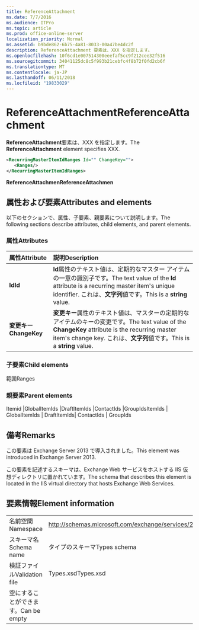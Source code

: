 ```yaml
---
title: ReferenceAttachment
ms.date: 7/7/2016
ms.audience: ITPro
ms.topic: article
ms.prod: office-online-server
localization_priority: Normal
ms.assetid: b9bde862-6b75-4a81-8033-00a47be4dc2f
description: ReferenceAttachment 要素は、XXX を指定します。
ms.openlocfilehash: 10f6cd1e007514300eeefaf5cc9f212cee32f516
ms.sourcegitcommit: 34041125dc8c5f993b21cebfc4f8b72f0fd2cb6f
ms.translationtype: MT
ms.contentlocale: ja-JP
ms.lasthandoff: 06/11/2018
ms.locfileid: "19833029"
---
```

# <a name="referenceattachment"></a><span data-ttu-id="db03a-103">ReferenceAttachment</span><span class="sxs-lookup"><span data-stu-id="db03a-103">ReferenceAttachment</span></span>

<span data-ttu-id="db03a-104">**ReferenceAttachment**要素は、XXX を指定します。</span><span class="sxs-lookup"><span data-stu-id="db03a-104">The **ReferenceAttachment** element specifies XXX.</span></span> 
  
```XML
<RecurringMasterItemIdRanges Id="" ChangeKey="">
   <Ranges/>
</RecurringMasterItemIdRanges>
```

 <span data-ttu-id="db03a-105">**ReferenceAttachmen**</span><span class="sxs-lookup"><span data-stu-id="db03a-105">**ReferenceAttachmen**</span></span>
## <a name="attributes-and-elements"></a><span data-ttu-id="db03a-106">属性および要素</span><span class="sxs-lookup"><span data-stu-id="db03a-106">Attributes and elements</span></span>

<span data-ttu-id="db03a-107">以下のセクションで、属性、子要素、親要素について説明します。</span><span class="sxs-lookup"><span data-stu-id="db03a-107">The following sections describe attributes, child elements, and parent elements.</span></span>
  
### <a name="attributes"></a><span data-ttu-id="db03a-108">属性</span><span class="sxs-lookup"><span data-stu-id="db03a-108">Attributes</span></span>

|<span data-ttu-id="db03a-109">**属性**</span><span class="sxs-lookup"><span data-stu-id="db03a-109">**Attribute**</span></span>|<span data-ttu-id="db03a-110">**説明**</span><span class="sxs-lookup"><span data-stu-id="db03a-110">**Description**</span></span>|
|:-----|:-----|
|<span data-ttu-id="db03a-111">**Id**</span><span class="sxs-lookup"><span data-stu-id="db03a-111">**Id**</span></span> <br/> |<span data-ttu-id="db03a-112">**Id**属性のテキスト値は、定期的なマスター アイテムの一意の識別子です。</span><span class="sxs-lookup"><span data-stu-id="db03a-112">The text value of the **Id** attribute is a recurring master item's unique identifier.</span></span> <span data-ttu-id="db03a-113">これは、**文字列**値です。</span><span class="sxs-lookup"><span data-stu-id="db03a-113">This is a **string** value.</span></span>  <br/> |
|<span data-ttu-id="db03a-114">**変更キー**</span><span class="sxs-lookup"><span data-stu-id="db03a-114">**ChangeKey**</span></span> <br/> |<span data-ttu-id="db03a-115">**変更キー**属性のテキスト値は、マスターの定期的なアイテムのキーの変更です。</span><span class="sxs-lookup"><span data-stu-id="db03a-115">The text value of the **ChangeKey** attribute is the recurring master item's change key.</span></span> <span data-ttu-id="db03a-116">これは、**文字列**値です。</span><span class="sxs-lookup"><span data-stu-id="db03a-116">This is a **string** value.</span></span>  <br/> |
   
### <a name="child-elements"></a><span data-ttu-id="db03a-117">子要素</span><span class="sxs-lookup"><span data-stu-id="db03a-117">Child elements</span></span>

<span data-ttu-id="db03a-118">範囲</span><span class="sxs-lookup"><span data-stu-id="db03a-118">Ranges</span></span>
  
### <a name="parent-elements"></a><span data-ttu-id="db03a-119">親要素</span><span class="sxs-lookup"><span data-stu-id="db03a-119">Parent elements</span></span>

<span data-ttu-id="db03a-120">Itemid |GlobalItemIds |DraftItemIds |ContactIds |GroupIds</span><span class="sxs-lookup"><span data-stu-id="db03a-120">ItemIds | GlobalItemIds | DraftItemIds| ContactIds | GroupIds</span></span>
  
## <a name="remarks"></a><span data-ttu-id="db03a-121">備考</span><span class="sxs-lookup"><span data-stu-id="db03a-121">Remarks</span></span>

<span data-ttu-id="db03a-122">この要素は Exchange Server 2013 で導入されました。</span><span class="sxs-lookup"><span data-stu-id="db03a-122">This element was introduced in Exchange Server 2013.</span></span>
  
<span data-ttu-id="db03a-123">この要素を記述するスキーマは、Exchange Web サービスをホストする IIS 仮想ディレクトリに置かれています。</span><span class="sxs-lookup"><span data-stu-id="db03a-123">The schema that describes this element is located in the IIS virtual directory that hosts Exchange Web Services.</span></span>
  
## <a name="element-information"></a><span data-ttu-id="db03a-124">要素情報</span><span class="sxs-lookup"><span data-stu-id="db03a-124">Element information</span></span>

|||
|:-----|:-----|
|<span data-ttu-id="db03a-125">名前空間</span><span class="sxs-lookup"><span data-stu-id="db03a-125">Namespace</span></span>  <br/> |http://schemas.microsoft.com/exchange/services/2006/types  <br/> |
|<span data-ttu-id="db03a-126">スキーマ名</span><span class="sxs-lookup"><span data-stu-id="db03a-126">Schema name</span></span>  <br/> |<span data-ttu-id="db03a-127">タイプのスキーマ</span><span class="sxs-lookup"><span data-stu-id="db03a-127">Types schema</span></span>  <br/> |
|<span data-ttu-id="db03a-128">検証ファイル</span><span class="sxs-lookup"><span data-stu-id="db03a-128">Validation file</span></span>  <br/> |<span data-ttu-id="db03a-129">Types.xsd</span><span class="sxs-lookup"><span data-stu-id="db03a-129">Types.xsd</span></span>  <br/> |
|<span data-ttu-id="db03a-130">空にすることができます。</span><span class="sxs-lookup"><span data-stu-id="db03a-130">Can be empty</span></span>  <br/> ||
   

